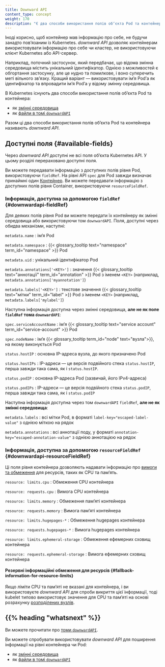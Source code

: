 ```yaml
---
title: Downward API
content_type: concept
weight: 170
description: "Є два способи використання полів обʼєкта Pod та контейнера у працюючому контейнері: як змінні середовища та як файли, які заповнюються спеціальним типом тома. Разом ці два способи використання полів обʼєкта Pod та контейнера називають Downward API."
---
```


<!-- overview -->

Іноді корисно, щоб контейнер мав інформацію про себе, не будучи занадто повʼязаним із Kubernetes. _downward API_ дозволяє контейнерам використовувати інформацію про себе чи кластер, не використовуючи клієнт Kubernetes або API-сервер.

Наприклад, поточний застосунок, який передбачає, що відома змінна середовища містить унікальний ідентифікатор. Однією з можливостей є обгортання застосунку, але це нудно та помилкове, і воно суперечить меті вільного звʼязку. Кращий варіант — використовувати імʼя Podʼа як ідентифікатор та впровадити імʼя Podʼа у відому змінну середовища.

В Kubernetes існують два способи використання полів обʼєкта Pod та контейнера:

* як [змінні середовища](/uk/docs/tasks/inject-data-application/environment-variable-expose-pod-information/)
* як [файли в томі `downwardAPI`](/uk/docs/tasks/inject-data-application/downward-api-volume-expose-pod-information/)

Разом ці два способи використання полів обʼєкта Pod та контейнера називають _downward API_.

<!-- body -->

## Доступні поля {#available-fields}

Через _downward API_ доступні не всі поля обʼєкта Kubernetes API. У цьому розділі перераховано доступні поля.

Ви можете передавати інформацію з доступних полів рівня Pod, використовуючи `fieldRef`. На рівні API `spec` для Pod завжди визначає принаймні один [Контейнер](/uk/docs/reference/kubernetes-api/workload-resources/pod-v1/#Container). Ви можете передавати інформацію з доступних полів рівня Container, використовуючи
`resourceFieldRef`.

### Інформація, доступна за допомогою `fieldRef` {#downwardapi-fieldRef}

Для деяких полів рівня Pod ви можете передати їх контейнеру як змінні середовища або використовуючи том `downwardAPI`. Поля, доступні через обидва механізми, наступні:

`metadata.name`
: імʼя Pod

`metadata.namespace`
: {{< glossary_tooltip text="namespace" term_id="namespace" >}} Pod

`metadata.uid`
: унікальний ідентифікатор Pod

`metadata.annotations['<KEY>']`
: значення {{< glossary_tooltip text="аннотації" term_id="annotation" >}} Pod з іменем `<KEY>` (наприклад, `metadata.annotations['myannotation']`)

`metadata.labels['<KEY>']`
: текстове значення {{< glossary_tooltip text="мітки" term_id="label" >}} Pod з іменем `<KEY>` (наприклад, `metadata.labels['mylabel']`)

Наступна інформація доступна через змінні середовища, **але не як поле `fieldRef` тома `downwardAPI`**:

`spec.serviceAccountName`
: імʼя {{< glossary_tooltip text="service account" term_id="service-account" >}} Pod

`spec.nodeName`
: імʼя {{< glossary_tooltip term_id="node" text="вузла">}}, на якому виконується Pod

`status.hostIP`
: основна IP-адреса вузла, до якого призначено Pod

`status.hostIPs`
: IP-адреси — це версія подвійного стека `status.hostIP`, перша завжди така сама, як і `status.hostIP`.

`status.podIP`
: основна IP-адреса Pod (зазвичай, його IPv4-адреса)

`status.podIPs`
: IP-адреси — це версія подвійного стека `status.podIP`, перша завжди така сама, як і `status.podIP`

Наступна інформація доступна через том `downwardAPI` `fieldRef`, **але не як змінні середовища**:

`metadata.labels`
: всі мітки Pod, в форматі `label-key="escaped-label-value"` з однією міткою на рядок

`metadata.annotations`
: всі аннотації поду, у форматі `annotation-key="escaped-annotation-value"` з однією аннотацією на рядок  

### Інформація, доступна за допомогою `resourceFieldRef` {#downwardapi-resourceFieldRef}

Ці поля рівня контейнера дозволяють надавати інформацію про [вимоги та обмеження](/uk/docs/concepts/configuration/manage-resources-containers/#requests-and-limits) для ресурсів, таких як CPU та памʼять.

`resource: limits.cpu`
: Обмеження CPU контейнера

`resource: requests.cpu`
: Вимога CPU контейнера

`resource: limits.memory`
: Обмеження памʼяті контейнера

`resource: requests.memory`
: Вимога памʼяті контейнера

`resource: limits.hugepages-*`
: Обмеження hugepages контейнера

`resource: requests.hugepages-*`
: Вимога hugepages контейнера

`resource: limits.ephemeral-storage`
: Обмеження ефемерних сховищ контейнера

`resource: requests.ephemeral-storage`
: Вимога ефемерних сховищ контейнера

#### Резервні інформаційні обмеження для ресурсів {#fallback-information-for-resource-limits}

Якщо ліміти CPU та памʼяті не вказані для контейнера, і ви використовуєте _downward API_ для спроби викриття цієї інформації, тоді kubelet типово використовує значення для CPU та памʼяті на основі розрахунку [розподілених вузлів](/uk/docs/tasks/administer-cluster/reserve-compute-resources/#node-allocatable).

## {{% heading "whatsnext" %}}

Ви можете прочитати про [томи `downwardAPI`](/uk/docs/concepts/storage/volumes/#downwardapi).

Ви можете спробувати використовувати _downward API_ для поширення інформації на рівні контейнера чи Pod:
* як [змінні середовища](/uk/docs/tasks/inject-data-application/environment-variable-expose-pod-information/)
* як [файли в томі `downwardAPI`](/uk/docs/tasks/inject-data-application/downward-api-volume-expose-pod-information/)
